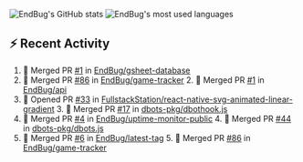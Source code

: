 ![EndBug's GitHub stats](https://github-readme-stats.vercel.app/api?username=endbug&show_icons=true)
![EndBug's most used languages](https://github-readme-stats.vercel.app/api/top-langs/?username=endbug&layout=compact)

## ⚡ Recent Activity

<!--START_SECTION:activity-->
1. 🎉 Merged PR [#1](https://github.com//EndBug/gsheet-database/pull/1) in [EndBug/gsheet-database](https://github.com//EndBug/gsheet-database)
2. 🎉 Merged PR [#86](https://github.com//EndBug/game-tracker/pull/86) in [EndBug/game-tracker](https://github.com//EndBug/game-tracker)	2. 🎉 Merged PR [#1](https://github.com//EndBug/api/pull/1) in [EndBug/api](https://github.com//EndBug/api)
3. 💪 Opened PR [#33](https://github.com//FullstackStation/react-native-svg-animated-linear-gradient/pull/33) in [FullstackStation/react-native-svg-animated-linear-gradient](https://github.com//FullstackStation/react-native-svg-animated-linear-gradient)	3. 🎉 Merged PR [#17](https://github.com//dbots-pkg/dbothook.js/pull/17) in [dbots-pkg/dbothook.js](https://github.com//dbots-pkg/dbothook.js)
4. 🎉 Merged PR [#4](https://github.com//EndBug/uptime-monitor-public/pull/4) in [EndBug/uptime-monitor-public](https://github.com//EndBug/uptime-monitor-public)	4. 🎉 Merged PR [#44](https://github.com//dbots-pkg/dbots.js/pull/44) in [dbots-pkg/dbots.js](https://github.com//dbots-pkg/dbots.js)
5. 🎉 Merged PR [#6](https://github.com//EndBug/latest-tag/pull/6) in [EndBug/latest-tag](https://github.com//EndBug/latest-tag)	5. 🎉 Merged PR [#86](https://github.com//EndBug/game-tracker/pull/86) in [EndBug/game-tracker](https://github.com//EndBug/game-tracker)
<!--END_SECTION:activity-->
